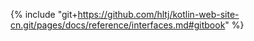 {% include "git+https://github.com/hltj/kotlin-web-site-cn.git/pages/docs/reference/interfaces.md#gitbook" %}

